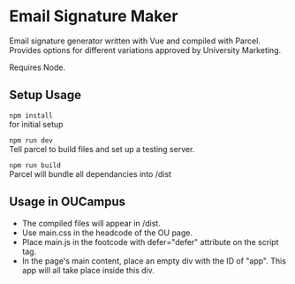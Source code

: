 # Email Signature Maker

Email signature generator written with Vue and compiled with Parcel. Provides options for different variations approved by University Marketing.

Requires Node.

## Setup Usage

`npm install`  
for initial setup

`npm run dev`  
Tell parcel to build files and set up a testing server.

`npm run build`  
Parcel will bundle all dependancies into /dist

## Usage in OUCampus
* The compiled files will appear in /dist.
* Use main.css in the headcode of the OU page.
* Place main.js in the footcode with defer="defer" attribute on the script tag.
* In the page's main content, place an empty div with the ID of "app". This app will all take place inside this div.
